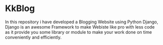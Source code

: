 # KkBlog
In this repository i have developed a Blogging Website using Python Django, Django is an awesome Framework to make Webiste like pro with less code as it provide you some library or module to make your work done on time conveniently and efficiently.  
